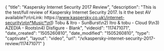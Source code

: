 {
    "title": "Kaspersky Internet Security 2017 Review",
    "description": "This is the test\/full review of Kaspersky Internet Security 2017. Is it the best AV available?\n\nLink: https:\/\/www.kaspersky.co.uk\/internet-security\n\n*Music*\n1) Tobu & Itro - SunBurst\n2) Itro & tobu - Cloud 9\n3) AZEDIA - Roots\n4) Disfigure - Blank",
    "videoid": "117471071",
    "date_created": "1505260810",
    "date_modified": "1505260810",
    "type": "captivate",
    "layout": "video",
    "url": "\/v\/kaspersky-internet-security-2017-review\/117471071"
}